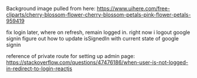 Background image pulled from here:
https://www.uihere.com/free-cliparts/cherry-blossom-flower-cherry-blossom-petals-pink-flower-petals-959419

fix login later, where on refresh, remain logged in.
right now i logout google signin
figure out how to update isSignedIn with current state of google signin

reference of private route for setting up admin page:
https://stackoverflow.com/questions/47476186/when-user-is-not-logged-in-redirect-to-login-reactjs
